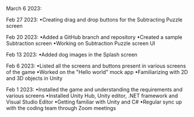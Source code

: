 March 6 2023:


Feb 27 2023:
•Creating drag and drop buttons for the Subtracting Puzzle screen

Feb 20 2023:
•Added a GitHub branch and repository
•Created a sample Subtraction screen
•Working on Subtraction Puzzle screen UI

Feb 13 2023:
•Added dog images in the Splash screen

Feb 6 2023:
•Listed all the screens and buttons present in various screens of the game
•Worked on the "Hello world" mock app
•Familiarizing with 2D and 3D objects in Unity

Feb 1 2023:
•Installed the game and understanding the requirements and various screens
•Installed Unity Hub, Unity editor, .NET framework and Visual Studio Editor
•Getting familiar with Unity and C# 
•Regular sync up with the coding team through Zoom meetings



